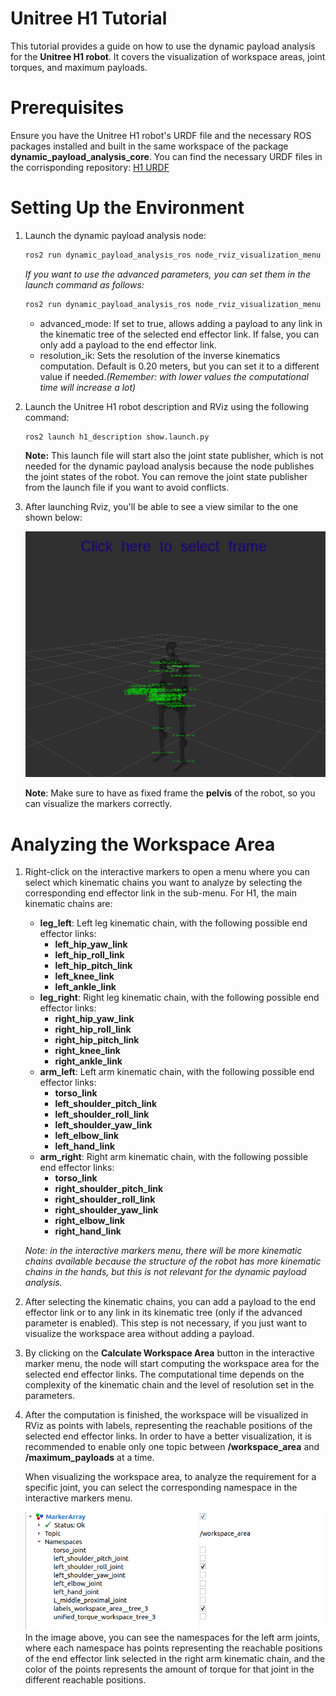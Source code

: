 # Unitree H1 Tutorial
This tutorial provides a guide on how to use the dynamic payload analysis for the **Unitree H1 robot**. It covers the visualization of workspace areas, joint torques, and maximum payloads.

# Prerequisites
Ensure you have the Unitree H1 robot's URDF file and the necessary ROS packages installed and built in the same workspace of the package **dynamic_payload_analysis_core**.
You can find the necessary URDF files in the corrisponding repository: [H1 URDF]()

# Setting Up the Environment
1. Launch the dynamic payload analysis node:
    ```bash
    ros2 run dynamic_payload_analysis_ros node_rviz_visualization_menu
    ```
    *If you want to use the advanced parameters, you can set them in the launch command as follows:*

    ```bash
    ros2 run dynamic_payload_analysis_ros node_rviz_visualization_menu --ros-args -p advanced_mode:=true -p resolution_ik:=0.10
    ```
    - advanced_mode: If set to true, allows adding a payload to any link in the kinematic tree of the selected end effector link. If false, you can only add a payload to the end effector link.
    - resolution_ik: Sets the resolution of the inverse kinematics computation. Default is 0.20 meters, but you can set it to a different value if needed.*(Remember: with lower values the computational time will increase a lot)*

2. Launch the Unitree H1 robot description and RViz using the following command:
    ```bash
    ros2 launch h1_description show.launch.py
    ```
    **Note:** This launch file will start also the joint state publisher, which is not needed for the dynamic payload analysis because the node publishes the joint states of the robot. You can remove the joint state publisher from the launch file if you want to avoid conflicts.

3. After launching Rviz, you'll be able to see a view similar to the one shown below:
   <div style="text-align: center;">
   <img src="images/h1_overview.png" alt="Overview" width="600"/>
   </div>

    **Note**: Make sure to have as fixed frame the **pelvis** of the robot, so you can visualize the markers correctly.

# Analyzing the Workspace Area
1. Right-click on the interactive markers to open a menu where you can select which kinematic chains you want to analyze by selecting the corresponding end effector link in the sub-menu.
    For H1, the main kinematic chains are:
    - **leg_left**: Left leg kinematic chain, with the following possible end effector links:
        - **left_hip_yaw_link**
        - **left_hip_roll_link**
        - **left_hip_pitch_link**
        - **left_knee_link**
        - **left_ankle_link**
    - **leg_right**: Right leg kinematic chain, with the following possible end effector links:
        - **right_hip_yaw_link**
        - **right_hip_roll_link**
        - **right_hip_pitch_link**
        - **right_knee_link**
        - **right_ankle_link**
    - **arm_left**: Left arm kinematic chain, with the following possible end effector links:
        - **torso_link**
        - **left_shoulder_pitch_link**
        - **left_shoulder_roll_link**
        - **left_shoulder_yaw_link**
        - **left_elbow_link**
        - **left_hand_link**
    - **arm_right**: Right arm kinematic chain, with the following possible end effector links:
        - **torso_link**
        - **right_shoulder_pitch_link**
        - **right_shoulder_roll_link**
        - **right_shoulder_yaw_link**
        - **right_elbow_link**
        - **right_hand_link**
    
    *Note: in the interactive markers menu, there will be more kinematic chains available because the structure of the robot has more kinematic chains in the hands, but this is not relevant for the dynamic payload analysis.*

2. After selecting the kinematic chains, you can add a payload to the end effector link or to any link in its kinematic tree (only if the advanced parameter is enabled). This step is not necessary, if you just want to visualize the workspace area without adding a payload.

3. By clicking on the **Calculate Workspace Area** button in the interactive marker menu, the node will start computing the workspace area for the selected end effector links. The computational time depends on the complexity of the kinematic chain and the level of resolution set in the parameters.

4. After the computation is finished, the workspace will be visualized in RViz as points with labels, representing the reachable positions of the selected end effector links. In order to have a better visualization, it is recommended to enable only one topic between **/workspace_area** and **/maximum_payloads** at a time. 

    When visualizing the workspace area, to analyze the requirement for a specific joint, you can select the corresponding namespace in the interactive markers menu.  

    <div style="text-align: center;">
    <img src="images/namespaces_h1.png" alt="Workspace Area" width="600"/>
    </div>
    In the image above, you can see the namespaces for the left arm joints, where each namespace has points representing the reachable positions of the end effector link selected in the right arm kinematic chain, and the color of the points represents the amount of torque for that joint in the different reachable positions.

